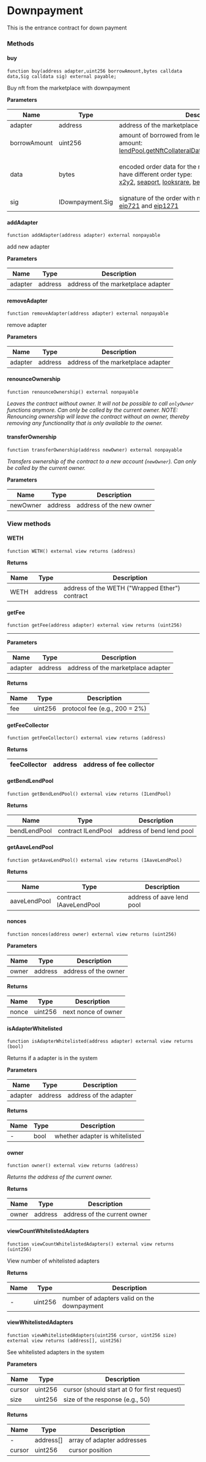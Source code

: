 # Downpayment

This is the entrance contract for down payment

### Methods <a href="#addcurrency" id="addcurrency"></a>

#### buy[​](broken-reference)

```
function buy(address adapter,uint256 borrowAmount,bytes calldata data,Sig calldata sig) external payable;
```

Buy nft from the marketplace with downpayment

**Parameters**[**​**](broken-reference)

| Name         | Type             | Description                                                                                                                                                                                                                                                                                                                                                                                                                                                                                                                                                                                                                                                                                                                     |
| ------------ | ---------------- | ------------------------------------------------------------------------------------------------------------------------------------------------------------------------------------------------------------------------------------------------------------------------------------------------------------------------------------------------------------------------------------------------------------------------------------------------------------------------------------------------------------------------------------------------------------------------------------------------------------------------------------------------------------------------------------------------------------------------------- |
| adapter      | address          | address of the marketplace adapter                                                                                                                                                                                                                                                                                                                                                                                                                                                                                                                                                                                                                                                                                              |
| borrowAmount | uint256          | amount of borrowed from lending pool (max borrowable amount: [lendPool.getNftCollateralData](../lending-protocol/lendpool.md#getnftcollateraldata).availableBorrowsInReserve)                                                                                                                                                                                                                                                                                                                                                                                                                                                                                                                                                   |
| data         | bytes            | <p>encoded order data for the marketplace, each markeplace have different order type:<br><a href="https://github.com/BendDAO/bend-downpayment/blob/01c0f248f76cff4d599b3e3868843663afa51ae6/contracts/interfaces/IX2Y2.sol#L67">x2y2</a>, <a href="https://github.com/BendDAO/bend-downpayment/blob/01c0f248f76cff4d599b3e3868843663afa51ae6/contracts/interfaces/ISeaport.sol#L132">seaport</a>,  <a href="https://github.com/BendDAO/bend-downpayment/blob/eb344f81dace9ddbae0b919b13434690b5961c2b/contracts/interfaces/ILooksRareExchange.sol#L5">looksrare</a>, <a href="https://github.com/BendDAO/bend-downpayment/blob/eb344f81dace9ddbae0b919b13434690b5961c2b/contracts/interfaces/IBendExchange.sol#L5">bend</a></p> |
| sig          | IDownpayment.Sig | signature of the order with nonce, can be verified by [eip721](https://eips.ethereum.org/EIPS/eip-721) and [eip1271](https://eips.ethereum.org/EIPS/eip-1271)                                                                                                                                                                                                                                                                                                                                                                                                                                                                                                                                                                   |

#### addAdapter

```
function addAdapter(address adapter) external nonpayable
```

add new adapter

**Parameters**

| Name    | Type    | Description                        |
| ------- | ------- | ---------------------------------- |
| adapter | address | address of the marketplace adapter |

#### removeAdapter

```
function removeAdapter(address adapter) external nonpayable
```

remove adapter

**Parameters**

| Name    | Type    | Description                        |
| ------- | ------- | ---------------------------------- |
| adapter | address | address of the marketplace adapter |

#### renounceOwnership[​](broken-reference) <a href="#renounceownership" id="renounceownership"></a>

```
function renounceOwnership() external nonpayable
```

_Leaves the contract without owner. It will not be possible to call `onlyOwner` functions anymore. Can only be called by the current owner. NOTE: Renouncing ownership will leave the contract without an owner, thereby removing any functionality that is only available to the owner._

#### transferOwnership[​](broken-reference) <a href="#transferownership" id="transferownership"></a>

```
function transferOwnership(address newOwner) external nonpayable
```

_Transfers ownership of the contract to a new account (`newOwner`). Can only be called by the current owner._

**Parameters**[**​**](broken-reference)

| Name     | Type    | Description              |
| -------- | ------- | ------------------------ |
| newOwner | address | address of the new owner |

### View methods

#### WETH

```
function WETH() external view returns (address)
```

**Returns**

| Name | Type    | Description                                    |
| ---- | ------- | ---------------------------------------------- |
| WETH | address | address of the WETH ("Wrapped Ether") contract |

#### getFee

```
function getFee(address adapter) external view returns (uint256)
```

****

**Parameters**

| Name    | Type    | Description                        |
| ------- | ------- | ---------------------------------- |
| adapter | address | address of the marketplace adapter |

**Returns**

| Name | Type    | Description                   |
| ---- | ------- | ----------------------------- |
| fee  | uint256 | protocol fee (e.g., 200 = 2%) |

#### getFeeCollector

```
function getFeeCollector() external view returns (address)
```

**Returns**

| feeCollector | address |  address of fee collector |
| ------------ | ------- | ------------------------- |

#### getBendLendPool

```
function getBendLendPool() external view returns (ILendPool)
```

**Returns**

| Name         | Type               | Description                |
| ------------ | ------------------ | -------------------------- |
| bendLendPool | contract ILendPool |  address of bend lend pool |

#### getAaveLendPool

```
function getAaveLendPool() external view returns (IAaveLendPool)
```

**Returns**

| Name         | Type                   | Description                |
| ------------ | ---------------------- | -------------------------- |
| aaveLendPool | contract IAaveLendPool |  address of aave lend pool |

#### nonces

```
function nonces(address owner) external view returns (uint256)
```

**Parameters**

| Name  | Type    | Description          |
| ----- | ------- | -------------------- |
| owner | address | address of the owner |

**Returns**

| Name  | Type    | Description         |
| ----- | ------- | ------------------- |
| nonce | uint256 | next nonce of owner |

#### isAdapterWhitelisted[​](broken-reference) <a href="#viewcountwhitelistedcurrencies" id="viewcountwhitelistedcurrencies"></a>

```
function isAdapterWhitelisted(address adapter) external view returns (bool)
```

Returns if a adapter is in the system

**Parameters**[**​**](broken-reference)

| Name    | Type    | Description            |
| ------- | ------- | ---------------------- |
| adapter | address | address of the adapter |

**Returns**[**​**](broken-reference)

| Name | Type | Description                    |
| ---- | ---- | ------------------------------ |
| -    | bool | whether adapter is whitelisted |

#### owner[​](broken-reference) <a href="#owner" id="owner"></a>

```
function owner() external view returns (address)
```

_Returns the address of the current owner._

**Returns**[**​**](broken-reference)

| Name  | Type    | Description                  |
| ----- | ------- | ---------------------------- |
| owner | address | address of the current owner |

#### viewCountWhitelistedAdapters[​](broken-reference) <a href="#removecurrency" id="removecurrency"></a>

```
function viewCountWhitelistedAdapters() external view returns (uint256)
```

View number of whitelisted adapters

**Returns**[**​**](broken-reference)

| Name | Type    | Description                                 |
| ---- | ------- | ------------------------------------------- |
| -    | uint256 | number of adapters valid on the downpayment |

#### viewWhitelistedAdapters <a href="#viewwhitelistedcurrencies" id="viewwhitelistedcurrencies"></a>

```
function viewWhitelistedAdapters(uint256 cursor, uint256 size) external view returns (address[], uint256)
```

See whitelisted adapters in the system

**Parameters**[**​**](broken-reference)

| Name   | Type    | Description                                  |
| ------ | ------- | -------------------------------------------- |
| cursor | uint256 | cursor (should start at 0 for first request) |
| size   | uint256 | size of the response (e.g., 50)              |

**Returns**[**​**](broken-reference)

| Name   | Type       | Description                |
| ------ | ---------- | -------------------------- |
| -      | address\[] | array of adapter addresses |
| cursor | uint256    | cursor position            |

### &#x20;<a href="#currencyremoved" id="currencyremoved"></a>
